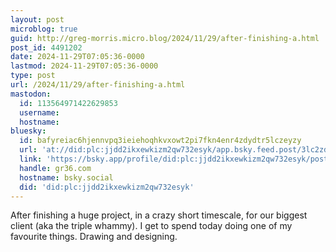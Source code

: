 ```yaml
---
layout: post
microblog: true
guid: http://greg-morris.micro.blog/2024/11/29/after-finishing-a.html
post_id: 4491202
date: 2024-11-29T07:05:36-0000
lastmod: 2024-11-29T07:05:36-0000
type: post
url: /2024/11/29/after-finishing-a.html
mastodon:
  id: 113564971422629853
  username: 
  hostname: 
bluesky:
  id: bafyreiac6hjennvpq3ieiehoqhkvxowt2pi7fkn4enr4zdydtr5lczeyzy
  url: 'at://did:plc:jjdd2ikxewkizm2qw732esyk/app.bsky.feed.post/3lc2zdxgmec2s'
  link: 'https://bsky.app/profile/did:plc:jjdd2ikxewkizm2qw732esyk/post/3lc2zdxgmec2s'
  handle: gr36.com
  hostname: bsky.social
  did: 'did:plc:jjdd2ikxewkizm2qw732esyk'
---
```

After finishing a huge project, in a crazy short timescale, for our biggest client (aka the triple whammy). I get to spend today doing one of my favourite things. Drawing and designing. 
